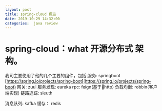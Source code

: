 ```yaml
---
layout: post
title: spring-cloud 概览
date: 2019-10-29 14:32:00
categories:  java review
---
```


# spring-cloud：what 开源分布式 架构。
我司主要使用了他的几个主要的组件，包括
服务: springboot  [https://spring.io/projects/spring-boot](https://spring.io/projects/spring-boot)
网关: zuul
服务发现: eureka
rpc: feign(基于http)
负载均衡: robbin(客户端实现)
链路追踪: sleuth


消息队列: kafka
缓存： redis